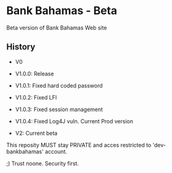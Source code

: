 # Bank Bahamas - Beta


Beta version of Bank Bahamas Web site


History
-------

- V0
- V1.0.0: Release
- V1.0.1: Fixed hard coded password
- V1.0.2: Fixed LFI
- V1.0.3: Fixed session management
- V1.0.4: Fixed Log4J vuln. Current Prod version

- V2: Current beta


This reposity MUST stay PRIVATE and acces restricted to 'dev-bankbahamas' account.  


;) Trust noone. Security first.
